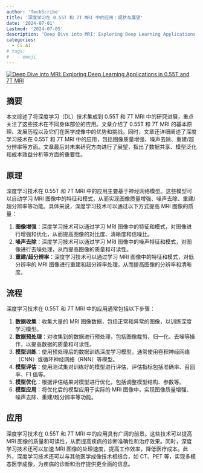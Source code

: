 ```yaml
---
author: 'TechScribe'
title: '深度学习在 0.55T 和 7T MRI 中的应用：现状与展望'
date: '2024-07-01'
Lastmod: '2024-07-05'
description: 'Deep Dive into MRI: Exploring Deep Learning Applications in 0.55T and 7T MRI'
categories:
  - CS.AI
# tags:
#   - emoji
---
```


[![Deep Dive into MRI: Exploring Deep Learning Applications in 0.55T and 7T MRI](https://arxiv-research-1301205113.cos.ap-guangzhou.myqcloud.com/images/2407.01318v1.pdf_0.jpg)](https://arxiv.org/abs/2407.01318v1)

## 摘要

本文综述了将深度学习（DL）技术集成到 0.55T 和 7T MRI 中的研究进展，重点关注了这些技术在不同身体部位的应用。文章介绍了 0.55T 和 7T MRI 的基本原理、发展历程以及它们在医学成像中的优势和挑战。同时，文章还详细阐述了深度学习技术在 0.55T 和 7T MRI 中的应用，包括图像质量增强、噪声去除、重建/超分辨率等方面。文章最后对未来研究方向进行了展望，指出了数据共享、模型泛化和成本效益分析等方面的重要性。<!--more-->

## 原理

深度学习技术在 0.55T 和 7T MRI 中的应用主要基于神经网络模型。这些模型可以自动学习 MRI 图像中的特征和模式，从而实现图像质量增强、噪声去除、重建/超分辨率等功能。具体来说，深度学习技术可以通过以下方式提高 MRI 图像的质量：
1. **图像增强**：深度学习技术可以通过学习 MRI 图像中的特征和模式，对图像进行增强和优化，从而提高图像的对比度、清晰度和信噪比。
2. **噪声去除**：深度学习技术可以通过学习 MRI 图像中的噪声特征和模式，对图像进行去噪处理，从而提高图像的质量和可读性。
3. **重建/超分辨率**：深度学习技术可以通过学习 MRI 图像中的特征和模式，对低分辨率的 MRI 图像进行重建和超分辨率处理，从而提高图像的分辨率和清晰度。

## 流程

深度学习技术在 0.55T 和 7T MRI 中的应用通常包括以下步骤：
1. **数据收集**：收集大量的 MRI 图像数据，包括正常和异常的图像，以训练深度学习模型。
2. **数据预处理**：对收集到的数据进行预处理，包括图像裁剪、归一化、去噪等操作，以提高数据的质量和可读性。
3. **模型训练**：使用预处理后的数据训练深度学习模型，通常使用卷积神经网络（CNN）或循环神经网络（RNN）等模型。
4. **模型评估**：使用测试集对训练好的模型进行评估，评估指标包括准确率、召回率、F1 值等。
5. **模型优化**：根据评估结果对模型进行优化，包括调整模型结构、参数等。
6. **模型应用**：将优化后的模型应用于实际的 MRI 图像中，实现图像质量增强、噪声去除、重建/超分辨率等功能。

## 应用

深度学习技术在 0.55T 和 7T MRI 中的应用具有广阔的前景。这些技术可以提高 MRI 图像的质量和可读性，从而提高疾病的诊断准确性和治疗效果。同时，深度学习技术还可以加速 MRI 图像的处理速度，提高工作效率，降低医疗成本。此外，深度学习技术还可以与其他医学成像技术相结合，如 CT、PET 等，实现多模态医学成像，为疾病的诊断和治疗提供更全面的信息。